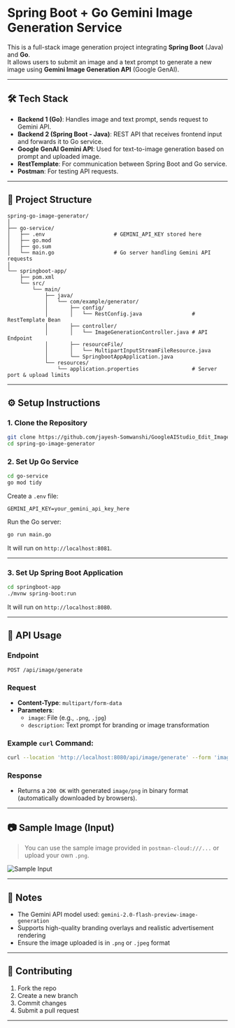 
# Spring Boot + Go Gemini Image Generation Service

This is a full-stack image generation project integrating **Spring Boot** (Java) and **Go**.  
It allows users to submit an image and a text prompt to generate a new image using **Gemini Image Generation API** (Google GenAI).

---

## 🛠️ Tech Stack

- **Backend 1 (Go)**: Handles image and text prompt, sends request to Gemini API.
- **Backend 2 (Spring Boot - Java)**: REST API that receives frontend input and forwards it to Go service.
- **Google GenAI Gemini API**: Used for text-to-image generation based on prompt and uploaded image.
- **RestTemplate**: For communication between Spring Boot and Go service.
- **Postman**: For testing API requests.

---

## 📁 Project Structure

```
spring-go-image-generator/
│
├── go-service/
│   ├── .env                      # GEMINI_API_KEY stored here
│   ├── go.mod
│   ├── go.sum
│   └── main.go                   # Go server handling Gemini API requests
│
└── springboot-app/
    ├── pom.xml
    └── src/
        └── main/
            ├── java/
            │   └── com/example/generator/
            │       ├── config/
            │       │   └── RestConfig.java                # RestTemplate Bean
            │       ├── controller/
            │       │   └── ImageGenerationController.java # API Endpoint
            │       ├── resourceFile/
            │       │   └── MultipartInputStreamFileResource.java
            │       └── SpringbootAppApplication.java
            └── resources/
                └── application.properties                 # Server port & upload limits
```

---

## ⚙️ Setup Instructions

### 1. Clone the Repository

```bash
git clone https://github.com/jayesh-Somwanshi/GoogleAIStudio_Edit_Image.git
cd spring-go-image-generator
```

### 2. Set Up Go Service

```bash
cd go-service
go mod tidy
```

Create a `.env` file:

```env
GEMINI_API_KEY=your_gemini_api_key_here
```

Run the Go server:

```bash
go run main.go
```

It will run on `http://localhost:8081`.

---

### 3. Set Up Spring Boot Application

```bash
cd springboot-app
./mvnw spring-boot:run
```

It will run on `http://localhost:8080`.

---

## 🚀 API Usage

### Endpoint

```
POST /api/image/generate
```

### Request

- **Content-Type**: `multipart/form-data`
- **Parameters**:
  - `image`: File (e.g., `.png`, `.jpg`)
  - `description`: Text prompt for branding or image transformation

### Example `curl` Command:

```bash
curl --location 'http://localhost:8080/api/image/generate' --form 'image=@"postman-cloud:///1f04c292-588a-4e50-b067-4cec6d34ef19"' --form 'description="This is a high-resolution image of a perfume bottle. Please add elegant and stylish branding to the bottle. Write the brand name Essence Noir in the center of the bottle in a luxurious serif font (e.g., Didot or similar), in gold or black color, depending on what contrasts best with the bottle's light background. Keep the lighting, reflections, and rest of the bottle untouched for a realistic advertisement look"'
```

### Response

- Returns a `200 OK` with generated `image/png` in binary format (automatically downloaded by browsers).

---

## 📷 Sample Image (Input)

> You can use the sample image provided in `postman-cloud:///...` or upload your own `.png`.

![Sample Input](./go-service/sample.png)

---

## 🧠 Notes

- The Gemini API model used: `gemini-2.0-flash-preview-image-generation`
- Supports high-quality branding overlays and realistic advertisement rendering
- Ensure the image uploaded is in `.png` or `.jpeg` format

---

## 🤝 Contributing

1. Fork the repo
2. Create a new branch
3. Commit changes
4. Submit a pull request

---

